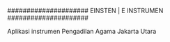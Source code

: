 #####################
EINSTEN | E INSTRUMEN
#####################

Aplikasi instrumen Pengadilan Agama Jakarta Utara

